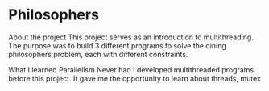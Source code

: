 # Philosophers

About the project
This project serves as an introduction to multithreading.
The purpose was to build 3 different programs to solve the dining philosophers problem, each with different constraints.

What I learned
Parallelism
Never had I developed multithreaded programs before this project.
It gave me the opportunity to learn about threads, mutex
